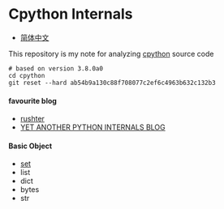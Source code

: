 # Cpython Internals
* [简体中文](https://github.com/zpoint/Cpython-Internals/blob/master/README_CN.md)

This repository is my note for analyzing [cpython](https://github.com/python/cpython) source code

    # based on version 3.8.0a0
    cd cpython
    git reset --hard ab54b9a130c88f708077c2ef6c4963b632c132b3

#### favourite blog
* [rushter](https://rushter.com/)
* [YET ANOTHER PYTHON INTERNALS BLOG](https://pythoninternal.wordpress.com/)

#### Basic Object
 * [set](https://github.com/zpoint/Cpython-Internals/blob/master/BasicObject/set/set.md)
 * list
 * dict
 * bytes
 * str
